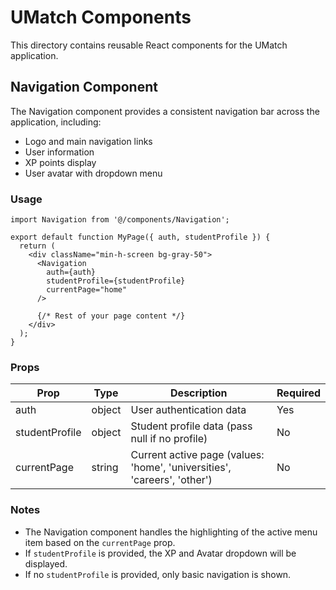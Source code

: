 # UMatch Components

This directory contains reusable React components for the UMatch application.

## Navigation Component

The Navigation component provides a consistent navigation bar across the application, including:

- Logo and main navigation links
- User information
- XP points display
- User avatar with dropdown menu

### Usage

```tsx
import Navigation from '@/components/Navigation';

export default function MyPage({ auth, studentProfile }) {
  return (
    <div className="min-h-screen bg-gray-50">
      <Navigation 
        auth={auth} 
        studentProfile={studentProfile} 
        currentPage="home" 
      />
      
      {/* Rest of your page content */}
    </div>
  );
}
```

### Props

| Prop | Type | Description | Required |
|------|------|-------------|----------|
| auth | object | User authentication data | Yes |
| studentProfile | object | Student profile data (pass null if no profile) | No |
| currentPage | string | Current active page (values: 'home', 'universities', 'careers', 'other') | No |

### Notes

- The Navigation component handles the highlighting of the active menu item based on the `currentPage` prop.
- If `studentProfile` is provided, the XP and Avatar dropdown will be displayed.
- If no `studentProfile` is provided, only basic navigation is shown. 